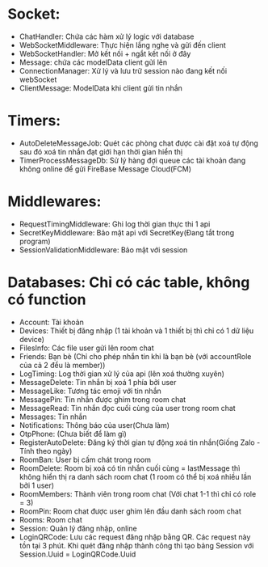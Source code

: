 ﻿# Socket:
- ChatHandler: Chứa các hàm xử lý logic với database
- WebSocketMiddleware: Thực hiện lắng nghe và gửi đến client
- WebSocketHandler: Mở kết nối + ngắt kết nối ở đây
- Message: chứa các modelData client gửi lên
- ConnectionManager: Xử lý và lưu trữ session nào đang kết nối webSocket
- ClientMessage: ModelData khi client gửi tin nhắn

# Timers:
- AutoDeleteMessageJob: Quét các phòng chat được cài đặt xoá tự động sau đó xoá tin nhắn đạt giới hạn thời gian hiển thị
- TimerProcessMessageDb: Sử lý hàng đợi queue các tài khoản đang không online để gửi FireBase Message Cloud(FCM)

# Middlewares:
- RequestTimingMiddleware: Ghi log thời gian thực thi 1 api
- SecretKeyMiddleware: Bảo mật api với SecretKey(Đang tắt trong program)
- SessionValidationMiddleware: Bảo mật với session

# Databases: Chỉ có các table, không có function
- Account: Tài khoản
- Devices: Thiết bị đăng nhập (1 tài khoản và 1 thiết bị thì chỉ có 1 dữ liệu device)
- FilesInfo: Các file user gửi lên room chat
- Friends: Bạn bè (Chỉ cho phép nhắn tin khi là bạn bè (với accountRole của cả 2 đều là member))
- LogTiming: Log thời gian xử lý của api (lên xoá thường xuyên)
- MessageDelete: Tin nhắn bị xoá 1 phía bởi user
- MessageLike: Tương tác emoji với tin nhắn
- MessagePin: Tin nhắn được ghim trong room chat
- MessageRead: Tin nhắn đọc cuối cùng của user trong room chat
- Messages: Tin nhắn
- Notifications: Thông báo của user(Chưa làm)
- OtpPhone: (Chưa biết để làm gì)
- RegisterAutoDelete: Đăng ký thời gian tự động xoá tin nhắn(Giống Zalo - Tính theo ngày)
- RoomBan: User bị cấm chát trong room
- RoomDelete: Room bị xoá có tin nhắn cuối cùng = lastMessage thì không hiển thị ra danh sách room chat (1 room có thể bị xoá nhiều lần bởi 1 user)
- RoomMembers: Thành viên trong room chat (Với chat 1-1 thì chỉ có role = 3)
- RoomPin: Room chat được user ghim lên đầu danh sách room chat
- Rooms: Room chat
- Session: Quản lý đăng nhập, online
- LoginQRCode: Lưu các request đăng nhập bằng QR. Các request này tồn tại 3 phút. Khi quét đăng nhập thành công thì tạo bảng Session với Session.Uuid = LoginQRCode.Uuid